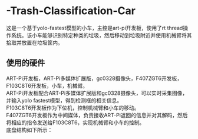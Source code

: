 # **-Trash-Classification-Car**
这是一个基于yolo-fastest模型的小车，主控是art-pi开发板，使用了rt thread操作系统。该小车能够识别特定种类的垃圾，然后移动到垃圾附近并使用机械臂将其拾取并放置在垃圾筐内。

## **使用的硬件**
ART-Pi开发板，ART-Pi多媒体扩展版，gc0328摄像头，F407ZGT6开发板，F103C8T6开发板，小车，机械臂。  
ART-Pi开发板配合ART-Pi多媒体扩展版和gc0328摄像头，可以实时采集图像，并输入yolo fastest模型，得到检测框的相关信息。  
F103C8T6开发板作为下位机，控制机械臂和小车的移动。  
F407ZGT6开发板作为中间媒体，负责接收ART-Pi返回的信息并对其解码，然后将相应的指令发送给F103C8T6，实现机械臂和小车的控制。  
底盘结构如下所示：  













